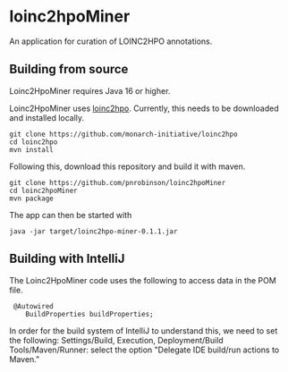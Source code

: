 # loinc2hpoMiner
An application for curation of LOINC2HPO annotations.

## Building from source

Loinc2HpoMiner requires Java 16 or higher. 

Loinc2HpoMiner uses  [loinc2hpo](https://github.com/monarch-initiative/loinc2hpo). Currently,
this needs to be downloaded and installed locally.
```bazaar
git clone https://github.com/monarch-initiative/loinc2hpo
cd loinc2hpo
mvn install
```
Following this, download this repository and build it with maven.
```bazaar
git clone https://github.com/pnrobinson/loinc2hpoMiner
cd loinc2hpoMiner
mvn package
```

The app can then be started with
```bazaar
java -jar target/loinc2hpo-miner-0.1.1.jar 
```


## Building with IntelliJ
The Loinc2HpoMiner code uses the following to access data in the POM file.
```bazaar
 @Autowired
    BuildProperties buildProperties;
```
In order for the build system of IntelliJ to understand this, 
we need to set the following:
Settings/Build, Execution, Deployment/Build Tools/Maven/Runner: select the option "Delegate IDE build/run actions to Maven."
